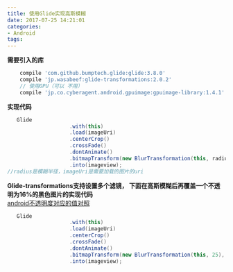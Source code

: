 ```yaml
---
title: 使用Glide实现高斯模糊
date: 2017-07-25 14:21:01
categories:
- Android
tags: 
---
```

**需要引入的库**  
```groovy
    compile 'com.github.bumptech.glide:glide:3.8.0'
    compile 'jp.wasabeef:glide-transformations:2.0.2'
    // 使用GPU（可以 不用）
    compile 'jp.co.cyberagent.android.gpuimage:gpuimage-library:1.4.1'
```

**实现代码**  
```java
   Glide
                    .with(this)
                    .load(imageUri)
                    .centerCrop()
                    .crossFade()
                    .dontAnimate()
                    .bitmapTransform(new BlurTransformation(this, radius))
                    .into(imageview);
//radius是模糊半径，imageUri是需要加载的图片的uri
```

**Glide-transformations支持设置多个滤镜， 下面在高斯模糊后再覆盖一个不透明为16%的黑色图片的实现代码**  
[android不透明度对应的值对照](2017-07-25-android不透明度对应的值.md)  
```java
   Glide
                    .with(this)
                    .load(imageUri)
                    .centerCrop()
                    .crossFade()
                    .dontAnimate()
                    .bitmapTransform(new BlurTransformation(this, 25), new ColorFilterTransformation(this, 0x29000000))
                    .into(imageview);
```